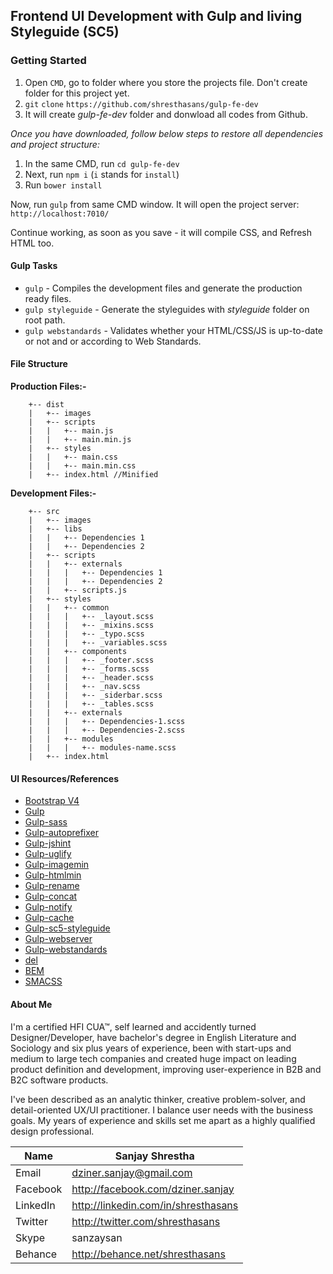## Frontend UI Development with Gulp and living Styleguide (SC5)

### Getting Started

 1. Open `CMD`, go to folder where you store the projects file. Don't create folder for this project yet.
 2. `git` `clone` `https://github.com/shresthasans/gulp-fe-dev`
 3. It will create *gulp-fe-dev* folder and donwload all codes from Github.

*Once you have downloaded, follow below steps to restore all dependencies and project structure:*

 1. In the same CMD, run `cd gulp-fe-dev`
 2. Next, run `npm i` (`i` stands for `install`)
 3. Run `bower install`
 
Now, run `gulp` from same CMD window. It will open the project server: `http://localhost:7010/`

Continue working, as soon as you save - it will compile CSS, and Refresh HTML too.

#### Gulp Tasks
- `gulp` - Compiles the development files and generate the production ready files.
- `gulp styleguide` - Generate the styleguides with *styleguide* folder on root path.
- `gulp webstandards` - Validates whether your HTML/CSS/JS is up-to-date or not and or according to Web Standards.


#### File Structure

**Production Files:-**
```
	+-- dist
	|   +-- images
	|   +-- scripts
	|	|   +-- main.js
	|	|   +-- main.min.js
	|   +-- styles
	|	|   +-- main.css
	|	|   +-- main.min.css 
	|   +-- index.html //Minified
```

**Development Files:-**
```
	+-- src
	|   +-- images
	|   +-- libs
	|	|   +-- Dependencies 1
	|	|   +-- Dependencies 2
	|   +-- scripts
	|	|   +-- externals
	|	|	|   +-- Dependencies 1
	|	|	|   +-- Dependencies 2
	|	|   +-- scripts.js
	|   +-- styles
	|	|   +-- common
	|	|	|   +-- _layout.scss
	|	|	|   +-- _mixins.scss
	|	|	|   +-- _typo.scss
	|	|	|   +-- _variables.scss
	|	|   +-- components
	|	|	|   +-- _footer.scss
	|	|	|   +-- _forms.scss
	|	|	|   +-- _header.scss
	|	|	|   +-- _nav.scss
	|	|	|   +-- _siderbar.scss
	|	|	|   +-- _tables.scss
	|	|   +-- externals
	|	|	|   +-- Dependencies-1.scss
	|	|	|   +-- Dependencies-2.scss
	|	|   +-- modules
	|	|	|   +-- modules-name.scss
	|   +-- index.html
```

#### UI Resources/References
 - [Bootstrap V4](http://v4-alpha.getbootstrap.com)
 - [Gulp](https://www.npmjs.com/package/gulp)
 - [Gulp-sass](https://www.npmjs.com/package/gulp-sass)
 - [Gulp-autoprefixer](https://www.npmjs.com/package/gulp-autoprefixer)
 - [Gulp-jshint](https://www.npmjs.com/package/gulp-jshint)
 - [Gulp-uglify](https://www.npmjs.com/package/gulp-uglify)
 - [Gulp-imagemin](https://www.npmjs.com/package/gulp-imagemin)
 - [Gulp-htmlmin](https://www.npmjs.com/package/gulp-htmlmin)
 - [Gulp-rename](https://www.npmjs.com/package/gulp-rename)
 - [Gulp-concat](https://www.npmjs.com/package/gulp-concat)
 - [Gulp-notify](https://www.npmjs.com/package/gulp-notify)
 - [Gulp-cache](https://www.npmjs.com/package/gulp-cache)
 - [Gulp-sc5-styleguide](https://github.com/SC5/sc5-styleguide)
 - [Gulp-webserver](https://www.npmjs.com/package/gulp-webserver)
 - [Gulp-webstandards](https://www.npmjs.com/package/gulp-webstandards)
 - [del](https://www.npmjs.com/package/del)
 - [BEM](https://en.bem.info)
 - [SMACSS](https://smacss.com)

#### About Me
I'm a certified HFI CUA™, self learned and accidently turned Designer/Developer, have bachelor's degree in English Literature and Sociology and six plus years of experience, been with start-ups and medium to large tech companies and created huge impact on leading product definition and development, improving user-experience in B2B and B2C software products.

I've been described as an analytic thinker, creative problem-solver, and detail-oriented UX/UI practitioner. I balance user needs with the business goals. My years of experience and skills set me apart as a highly qualified design professional. 

| Name     | Sanjay Shrestha                     |
|----------|-------------------------------------|
| Email    | dziner.sanjay@gmail.com             |
| Facebook | http://facebook.com/dziner.sanjay   |
| LinkedIn | http://linkedin.com/in/shresthasans |
| Twitter  | http://twitter.com/shresthasans     |
| Skype    | sanzaysan                           |
| Behance  | http://behance.net/shresthasans     |


